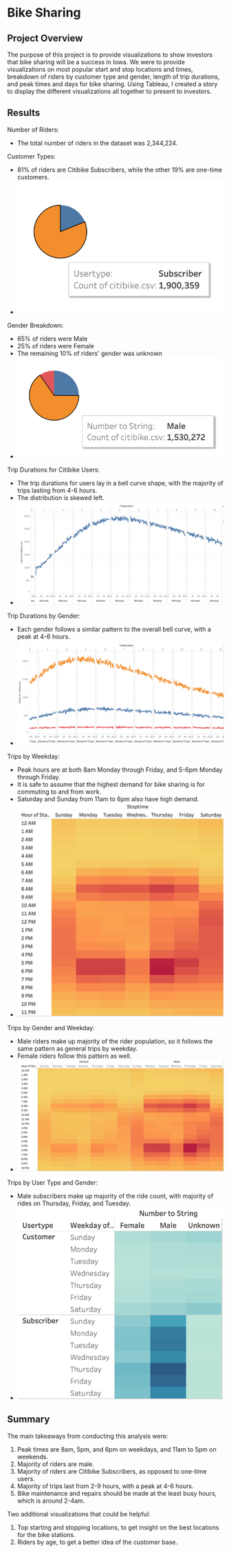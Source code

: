 # Bike Sharing

## Project Overview
The purpose of this project is to provide visualizations to show investors that bike sharing will be a success in Iowa. We were to provide visualizations on most popular start and stop locations and times, breakdown of riders by customer type and gender, length of trip durations, and peak times and days for bike sharing. Using Tableau, I created a story to display the different visualizations all together to present to investors. 

## Results
Number of Riders:
- The total number of riders in the dataset was 2,344,224.

Customer Types:
- 81% of riders are Citibike Subscribers, while the other 19% are one-time customers.
- ![Customer Types](1.png)

Gender Breakdown:
- 65% of riders were Male
- 25% of riders were Female
- The remaining 10% of riders' gender was unknown
- ![Gender](2.png)

Trip Durations for Citibike Users:
- The trip durations for users lay in a bell curve shape, with the majority of trips lasting from 4-6 hours.
- The distribution is skewed left.
- ![Trip Duration](3.png)

Trip Durations by Gender:
- Each gender follows a similar pattern to the overall bell curve, with a peak at 4-6 hours.
- ![Duration by Gender](4.png)

Trips by Weekday:
- Peak hours are at both 8am Monday through Friday, and 5-6pm Monday through Friday.
- It is safe to assume that the highest demand for bike sharing is for commuting to and from work.
- Saturday and Sunday from 11am to 6pm also have high demand.
- ![Trips by Weekday](weekday.png)

Trips by Gender and Weekday:
- Male riders make up majority of the rider population, so it follows the same pattern as general trips by weekday.
- Female riders follow this pattern as well.
- ![Trips by Gender and Weekday](5.png)

Trips by User Type and Gender:
- Male subscribers make up majority of the ride count, with majority of rides on Thursday, Friday, and Tuesday.
- ![Trips by User Type](customers.png)

## Summary
The main takeaways from conducting this analysis were:
1. Peak times are 8am, 5pm, and 6pm on weekdays, and 11am to 5pm on weekends.
2. Majority of riders are male.
3. Majority of riders are Citibike Subscribers, as opposed to one-time users.
4. Majority of trips last from 2-9 hours, with a peak at 4-6 hours.
5. Bike maintenance and repairs should be made at the least busy hours, which is around 2-4am.

Two additional visualizations that could be helpful: 
1. Top starting and stopping locations, to get insight on the best locations for the bike stations.
2. Riders by age, to get a better idea of the customer base.
